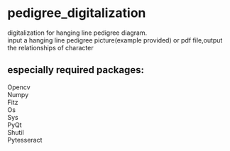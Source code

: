 # pedigree_digitalization
digitalization for hanging line pedigree diagram.  
input a hanging line pedigree picture(example provided) or pdf file,output the relationships of character
## especially required packages:
Opencv  
Numpy  
Fitz  
Os  
Sys  
PyQt  
Shutil  
Pytesseract
